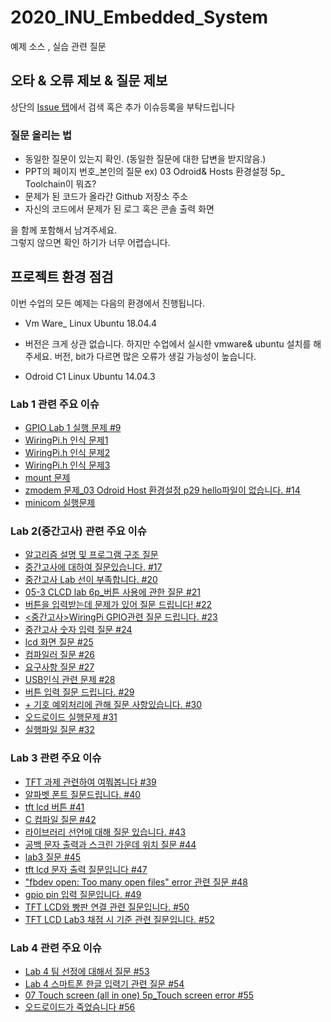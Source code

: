 # 2020_INU_Embedded_System
예제 소스 , 실습 관련 질문

## 오타 & 오류 제보 & 질문 제보 

상단의 [Issue 탭](https://github.com/Livenow14/2020_INU_Embedded_System/issues)에서 검색 혹은 추가 이슈등록을 부탁드립니다

### 질문 올리는 법

* 동일한 질문이 있는지 확인. (동일한 질문에 대한 답변을 받지않음.)
* PPT의 페이지 번호_본인의 질문 ex) 03 Odroid& Hosts 환경설정 5p_ Toolchain이 뭐죠? 
* 문제가 된 코드가 올라간 Github 저장소 주소
* 자신의 코드에서 문제가 된 로그 혹은 콘솔 출력 화면

을 함께 포함해서 남겨주세요.  
그렇지 않으면 확인 하기가 너무 어렵습니다.

## 프로젝트 환경 점검

이번 수업의 모든 예제는 다음의 환경에서 진행됩니다.

* Vm Ware_ Linux Ubuntu 18.04.4 
- 버전은 크게 상관 없습니다. 하지만 수업에서 실시한 vmware& ubuntu 설치를 해주세요. 버전, bit가 다르면 많은 오류가 생길 가능성이 높습니다.
* Odroid C1 Linux Ubuntu 14.04.3 

### Lab 1 관련 주요 이슈
-  [GPIO Lab 1 실행 문제 #9](https://github.com/Livenow14/2020_INU_Embedded_System/issues/9)
-  [WiringPi.h 인식 문제1](https://github.com/Livenow14/2020_INU_Embedded_System/issues/10)
-  [WiringPi.h 인식 문제2](https://github.com/Livenow14/2020_INU_Embedded_System/issues/11)
-  [WiringPi.h 인식 문제3](https://github.com/Livenow14/2020_INU_Embedded_System/issues/12)
-  [mount 문제](https://github.com/Livenow14/2020_INU_Embedded_System/issues/13)
-  [zmodem 문제_03 Odroid Host 환경설정 p29 hello파일이 없습니다. #14](https://github.com/Livenow14/2020_INU_Embedded_System/issues/14)
-  [minicom 실행문제](https://github.com/Livenow14/2020_INU_Embedded_System/issues/15)

### Lab 2(중간고사) 관련 주요 이슈
- [알고리즘 설명 및 프로그램 구조 질문](https://github.com/Livenow14/2020_INU_Embedded_System/issues/16)
- [중간고사에 대하여 질문있습니다. #17](https://github.com/Livenow14/2020_INU_Embedded_System/issues/17)
- [중간고사 Lab 선이 부족합니다. #20](https://github.com/Livenow14/2020_INU_Embedded_System/issues/20)
- [05-3 CLCD lab 6p_버튼 사용에 관한 질문 #21](https://github.com/Livenow14/2020_INU_Embedded_System/issues/21)
- [버튼을 입력받는데 문제가 있어 질문 드립니다! #22](https://github.com/Livenow14/2020_INU_Embedded_System/issues/22)
- [<중간고사>WiringPi GPIO관련 질문 드립니다. #23](https://github.com/Livenow14/2020_INU_Embedded_System/issues/23)
- [중간고사 숫자 입력 질문 #24](https://github.com/Livenow14/2020_INU_Embedded_System/issues/24)
- [lcd 화면 질문 #25](https://github.com/Livenow14/2020_INU_Embedded_System/issues/25)
- [컴파일러 질문 #26](https://github.com/Livenow14/2020_INU_Embedded_System/issues/26)
- [요구사항 질문 #27](https://github.com/Livenow14/2020_INU_Embedded_System/issues/27)
- [USB인식 관련 문제 #28](https://github.com/Livenow14/2020_INU_Embedded_System/issues/28)
- [버튼 입력 질문 드립니다. #29](https://github.com/Livenow14/2020_INU_Embedded_System/issues/29)
- [+ 기호 예외처리에 관해 질문 사항있습니다. #30](https://github.com/Livenow14/2020_INU_Embedded_System/issues/30)
- [오드로이드 실행문제 #31](https://github.com/Livenow14/2020_INU_Embedded_System/issues/31)
- [실행파일 질문 #32](https://github.com/Livenow14/2020_INU_Embedded_System/issues/32)


### Lab 3 관련 주요 이슈
- [TFT 과제 관련하여 여쭤봅니다 #39](https://github.com/Livenow14/2020_INU_Embedded_System/issues/39)
- [알파벳 폰트 질문드립니다. #40](https://github.com/Livenow14/2020_INU_Embedded_System/issues/40)
- [tft lcd 버튼 #41](https://github.com/Livenow14/2020_INU_Embedded_System/issues/41)
- [C 컴파일 질문 #42](https://github.com/Livenow14/2020_INU_Embedded_System/issues/42)
- [라이브러리 선언에 대해 질문 있습니다. #43](https://github.com/Livenow14/2020_INU_Embedded_System/issues/43)
- [공백 문자 출력과 스크린 가운데 위치 질문 #44](https://github.com/Livenow14/2020_INU_Embedded_System/issues/44)
- [lab3 질문 #45](https://github.com/Livenow14/2020_INU_Embedded_System/issues/45)
- [tft lcd 문자 출력 질문입니다 #47](https://github.com/Livenow14/2020_INU_Embedded_System/issues/47)
- ["fbdev open: Too many open files" error 관련 질문 #48](https://github.com/Livenow14/2020_INU_Embedded_System/issues/48)
- [gpio pin 입력 질문입니다. #49](https://github.com/Livenow14/2020_INU_Embedded_System/issues/49)
- [TFT LCD와 빵판 연결 관련 질문입니다. #50](https://github.com/Livenow14/2020_INU_Embedded_System/issues/50)
- [TFT LCD Lab3 채점 시 기준 관련 질문입니다. #52](https://github.com/Livenow14/2020_INU_Embedded_System/issues/52)

### Lab 4 관련 주요 이슈
- [Lab 4 팀 선정에 대해서 질문 #53](https://github.com/Livenow14/2020_INU_Embedded_System/issues/53)
- [Lab 4 스마트폰 한글 입력기 관련 질문 #54](https://github.com/Livenow14/2020_INU_Embedded_System/issues/54)
- [07 Touch screen (all in one) 5p_Touch screen error #55](https://github.com/Livenow14/2020_INU_Embedded_System/issues/55)
- [오드로이드가 죽었슴니다 #56](https://github.com/Livenow14/2020_INU_Embedded_System/issues/56)
